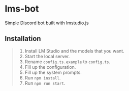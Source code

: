 # lms-bot

Simple Discord bot built with lmstudio.js

## Installation

> 1.  Install LM Studio and the models that you want.
> 2.  Start the local server.
> 3.  Rename `config.ts.example` to `config.ts`.
> 4.  Fill up the configuration.
> 5.  Fill up the system prompts.
> 6.  Run `npm install`.
> 7.  Run `npm run start`.
